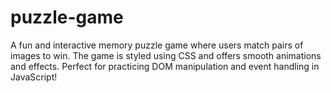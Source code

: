 # puzzle-game
A fun and interactive memory puzzle game where users match pairs of images to win. The game is styled using CSS and offers smooth animations and effects. Perfect for practicing DOM manipulation and event handling in JavaScript!
